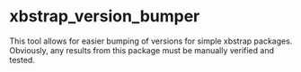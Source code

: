 # xbstrap_version_bumper

This tool allows for easier bumping of versions for simple xbstrap packages.
Obviously, any results from this package must be manually verified and tested.